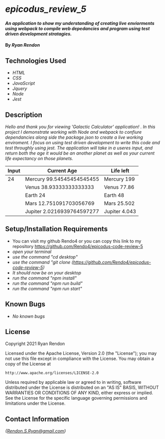 # _epicodus_review_5_ #

#### _An application to show my understanding of creating live enviorments using webpack to compile web depedancies and program using test driven development stratagies._

#### By _**Ryan Rendon**_

## Technologies Used

* _HTML_
* _CSS_
* _JavaScript_
* _Jquery_
* _Node_
* _Jest_

## Description

_Hello and thank you for viewing 'Galactic Calculator' application! . In this project I demonstrate working with Node and webpack to confiure dependancies along side the package.json to create a live working enviroment. I focus on using test driven development to write this code and test throughly using jest. The application will take in a useres input, and return both the age it would be an another planet as well as your current life expectancy on those planets._

| Input       | Current Age                   | Life left    |
| ----------- | -----------                   | --------     |
| 24          | Mercury 99.54545454545455     | Mercury 199  |
|             | Venus 38.93333333333333       | Venus 77.86  |
|             | Earth 24                      | Earth  48    |
|             | Mars 12.751091703056769       | Mars 25.502  |
|             | Jupiter 2.0216939764597277    | Jupiter 4.043|

## Setup/Installation Requirements

* You can visit my github Rendo4 or you can copy this link to my repository https://github.com/Rendo4/epicodus-code-review-5 
* _open your terminal_
* _use the command "cd desktop"_
* _use the command "git clone (https://github.com/Rendo4/epicodus-code-review-5)_
* _It should now be on your desktop_
* _run the command "npm install"_
* _run the command "npm run build"_
* _run the command "npm run start"_

## Known Bugs

* _No known bugs_

## License

Copyright 2021 Ryan Rendon

Licensed under the Apache License, Version 2.0 (the "License");
you may not use this file except in compliance with the License.
You may obtain a copy of the License at

    http://www.apache.org/licenses/LICENSE-2.0

Unless required by applicable law or agreed to in writing, software
distributed under the License is distributed on an "AS IS" BASIS,
WITHOUT WARRANTIES OR CONDITIONS OF ANY KIND, either express or implied.
See the License for the specific language governing permissions and
limitations under the License.

## Contact Information
_{Rendon.S.Ryan@gmail.com}_
